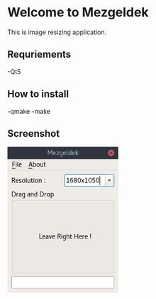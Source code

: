 Welcome to Mezgeldek
====================

This is image resizing application.

Requriements
------------

-Qt5

How to install
--------------

-qmake
-make


Screenshot
----------
![](https://github.com/rutku/Mezgeldek/blob/master/mezgeldek.png)
